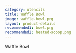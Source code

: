 ```yaml
---
category: utencils
title: Waffle Bowl
image: waffle-bowl.png
layout: product-details
recommended1: bowl.png
recommended2: heated-scoop.png
---
```


Waffle Bowl